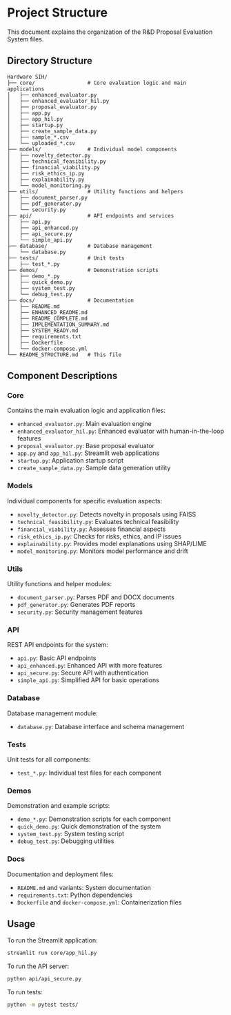 # Project Structure

This document explains the organization of the R&D Proposal Evaluation System files.

## Directory Structure

```
Hardware SIH/
├── core/                 # Core evaluation logic and main applications
│   ├── enhanced_evaluator.py
│   ├── enhanced_evaluator_hil.py
│   ├── proposal_evaluator.py
│   ├── app.py
│   ├── app_hil.py
│   ├── startup.py
│   ├── create_sample_data.py
│   ├── sample_*.csv
│   └── uploaded_*.csv
├── models/               # Individual model components
│   ├── novelty_detector.py
│   ├── technical_feasibility.py
│   ├── financial_viability.py
│   ├── risk_ethics_ip.py
│   ├── explainability.py
│   └── model_monitoring.py
├── utils/                # Utility functions and helpers
│   ├── document_parser.py
│   ├── pdf_generator.py
│   └── security.py
├── api/                  # API endpoints and services
│   ├── api.py
│   ├── api_enhanced.py
│   ├── api_secure.py
│   └── simple_api.py
├── database/             # Database management
│   └── database.py
├── tests/                # Unit tests
│   ├── test_*.py
├── demos/                # Demonstration scripts
│   ├── demo_*.py
│   ├── quick_demo.py
│   ├── system_test.py
│   └── debug_test.py
├── docs/                 # Documentation
│   ├── README.md
│   ├── ENHANCED_README.md
│   ├── README_COMPLETE.md
│   ├── IMPLEMENTATION_SUMMARY.md
│   ├── SYSTEM_READY.md
│   ├── requirements.txt
│   ├── Dockerfile
│   └── docker-compose.yml
└── README_STRUCTURE.md   # This file
```

## Component Descriptions

### Core
Contains the main evaluation logic and application files:
- `enhanced_evaluator.py`: Main evaluation engine
- `enhanced_evaluator_hil.py`: Enhanced evaluator with human-in-the-loop features
- `proposal_evaluator.py`: Base proposal evaluator
- `app.py` and `app_hil.py`: Streamlit web applications
- `startup.py`: Application startup script
- `create_sample_data.py`: Sample data generation utility

### Models
Individual components for specific evaluation aspects:
- `novelty_detector.py`: Detects novelty in proposals using FAISS
- `technical_feasibility.py`: Evaluates technical feasibility
- `financial_viability.py`: Assesses financial aspects
- `risk_ethics_ip.py`: Checks for risks, ethics, and IP issues
- `explainability.py`: Provides model explanations using SHAP/LIME
- `model_monitoring.py`: Monitors model performance and drift

### Utils
Utility functions and helper modules:
- `document_parser.py`: Parses PDF and DOCX documents
- `pdf_generator.py`: Generates PDF reports
- `security.py`: Security management features

### API
REST API endpoints for the system:
- `api.py`: Basic API endpoints
- `api_enhanced.py`: Enhanced API with more features
- `api_secure.py`: Secure API with authentication
- `simple_api.py`: Simplified API for basic operations

### Database
Database management module:
- `database.py`: Database interface and schema management

### Tests
Unit tests for all components:
- `test_*.py`: Individual test files for each component

### Demos
Demonstration and example scripts:
- `demo_*.py`: Demonstration scripts for each component
- `quick_demo.py`: Quick demonstration of the system
- `system_test.py`: System testing script
- `debug_test.py`: Debugging utilities

### Docs
Documentation and deployment files:
- `README.md` and variants: System documentation
- `requirements.txt`: Python dependencies
- `Dockerfile` and `docker-compose.yml`: Containerization files

## Usage

To run the Streamlit application:
```bash
streamlit run core/app_hil.py
```

To run the API server:
```bash
python api/api_secure.py
```

To run tests:
```bash
python -m pytest tests/
```